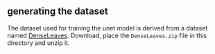 ## generating the dataset

The dataset used for training the unet model is derived from a dataset named [DenseLeaves][1]. Download, place the `DenseLeaves.zip` file in this directory and unzip it.

[1]: https://www.egr.msu.edu/denseleaves/